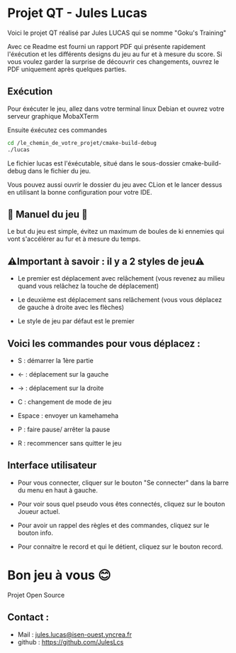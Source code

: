 # Projet QT - Jules Lucas 

Voici le projet QT réalisé par Jules LUCAS qui se nomme "Goku's Training"

Avec ce Readme est fourni un rapport PDF qui présente rapidement l'éxécution et les différents designs du jeu au fur et à mesure du score. Si vous voulez garder la surprise de découvrir ces changements, ouvrez le PDF uniquement après quelques parties.

## Exécution 

Pour éxécuter le jeu, allez dans votre terminal linux Debian et ouvrez votre serveur graphique MobaXTerm

Ensuite éxécutez ces commandes

```bash
cd /le_chemin_de_votre_projet/cmake-build-debug
./lucas
```
Le fichier lucas est l'éxécutable, situé dans le sous-dossier cmake-build-debug dans le fichier du jeu.

Vous pouvez aussi ouvrir le dossier du jeu avec CLion et le lancer dessus en utilisant la bonne configuration pour votre IDE.

## 📝 Manuel du jeu 📝

Le but du jeu est simple, évitez un maximum de boules de ki ennemies  qui vont
s'accélérer au fur et à mesure du temps.

## ⚠Important à savoir : il y a 2 styles de jeu⚠

- Le premier est déplacement avec relâchement (vous revenez au milieu quand vous relâchez la touche de déplacement)

- Le deuxième est déplacement sans relâchement (vous vous déplacez de gauche à droite avec les flèches)

- Le style de jeu par défaut est le premier

## Voici les commandes pour vous déplacez : 

- S : démarrer la 1ère partie

- ← : déplacement sur la gauche

- → : déplacement sur la droite

- C : changement de mode de jeu

- Espace : envoyer un kamehameha

- P : faire pause/  arrêter la pause

- R : recommencer sans quitter le jeu

## Interface utilisateur 

- Pour vous connecter, cliquer sur le bouton "Se connecter" dans la barre du menu en haut à gauche.

- Pour voir sous quel pseudo vous êtes connectés, cliquez sur le bouton Joueur actuel.

- Pour avoir un rappel des règles et des commandes, cliquez sur le bouton info.

- Pour connaitre le record et qui le détient, cliquez sur le bouton record.


# Bon jeu à vous 😊

Projet Open Source

## Contact :
 - Mail : jules.lucas@isen-ouest.yncrea.fr
 - github : https://github.com/JulesLcs

